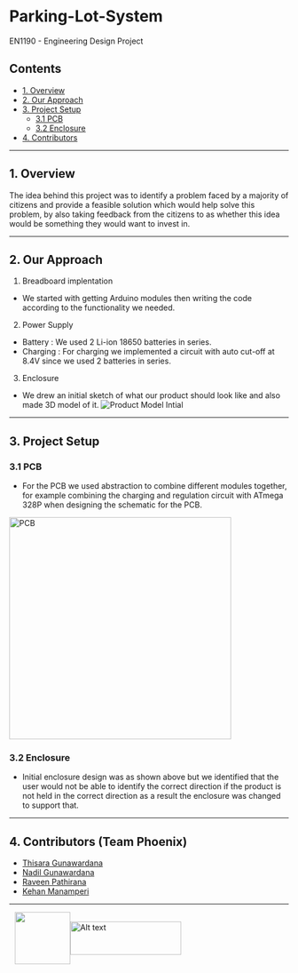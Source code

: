 # Parking-Lot-System
EN1190 - Engineering Design Project 

## Contents

- [1. Overview](#1-overview)
- [2. Our Approach](#2-our-approach)
- [3. Project Setup](#3-project-setup)
  - [3.1 PCB](#31-pcb)
  - [3.2 Enclosure](#32-enclosure)
- [4. Contributors](#4-contributors-team-phoenix)

___

## 1. Overview

The idea behind this project was to identify a problem faced by a majority of citizens and provide a feasible solution which would help solve this problem, by also taking feedback from the citizens to as whether this idea would be something they would want to invest in.

___

## 2. Our Approach

1. Breadboard implentation

- We started with getting Arduino modules then writing the code according to the functionality we needed.


2. Power Supply 

- Battery : We used 2 Li-ion 18650 batteries in series.
- Charging : For charging we implemented a circuit with auto cut-off at 8.4V since we used 2 batteries in series.

3. Enclosure

- We drew an initial sketch of what our product should look like and also made 3D model of it.
![Product Model Intial](https://github.com/thisara-g/Parking-Lot-System/assets/135704538/5b1d5433-3192-4bef-8644-98e0ba9b5aac)


___

## 3. Project Setup



### 3.1 PCB

- For the PCB we used abstraction to combine different modules together, for example combining the charging and regulation circuit with ATmega 328P when designing the schematic for the PCB.

<img src="https://github.com/thisara-g/Parking-Lot-System/assets/135704538/776d932a-9b06-4951-a64e-06bffa218d18" alt="PCB" width="400">


### 3.2 Enclosure

- Initial enclosure design was as shown above but we identified that the user would not be able to identify the correct direction if the product is not held in the correct direction as a result the enclosure was changed to support that.


___

## 4. Contributors (Team Phoenix)

- [Thisara Gunawardana](https://lk.linkedin.com/in/thisara-gunawardana-3a1774264)
- [Nadil Gunawardana](https://lk.linkedin.com/in/)
- [Raveen Pathirana](https://lk.linkedin.com/in/)
- [Kehan Manamperi](https://lk.linkedin.com/in/)

___
<div style="display: flex; align-items: center;">
    <img src="https://upload.wikimedia.org/wikipedia/en/6/60/University_of_Moratuwa_logo.png" width="100px" height="94px" style="margin-left: 10px;" />
   
<img src="https://ent.uom.lk/wp-content/uploads/2021/07/logo-entc-copy.png" alt="Alt text" width="200px" height="60px" style="clip: rect(50px, 100px, 50px, 30px);" />
    
</div>
